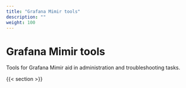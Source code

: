 ```yaml
---
title: "Grafana Mimir tools"
description: ""
weight: 100
---
```


# Grafana Mimir tools


Tools for Grafana Mimir aid in administration and troubleshooting tasks.

{{< section >}}
